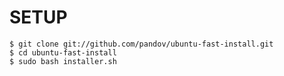 # SETUP
	$ git clone git://github.com/pandov/ubuntu-fast-install.git
	$ cd ubuntu-fast-install
	$ sudo bash installer.sh
